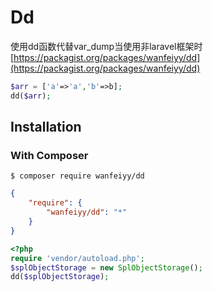 # Dd

使用dd函数代替var_dump当使用非laravel框架时[https://packagist.org/packages/wanfeiyy/dd](https://packagist.org/packages/wanfeiyy/dd)

```php
$arr = ['a'=>'a','b'=>b];
dd($arr);
```

## 	Installation

### With Composer

```
$ composer require wanfeiyy/dd
```

```json
{
    "require": {
        "wanfeiyy/dd": "*"
    }
}
```

```php
<?php
require 'vendor/autoload.php';
$splObjectStorage = new SplObjectStorage();
dd($splObjectStorage);
```


